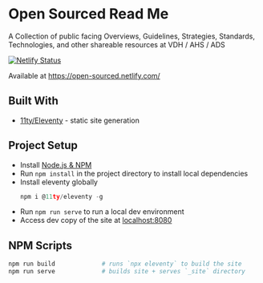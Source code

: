 # Open Sourced Read Me

A Collection of public facing Overviews, Guidelines, Strategies, Standards, Technologies, and other shareable resources at VDH / AHS / ADS

[![Netlify Status](https://api.netlify.com/api/v1/badges/9f4b70bd-ec3e-4e7e-b036-4446fbcd4b74/deploy-status)](https://app.netlify.com/sites/open-sourced/deploys)

Available at https://open-sourced.netlify.com/


## Built With

* [11ty/Eleventy](https://www.11ty.io) - static site generation


## Project Setup

* Install [Node.js & NPM](https://nodejs.org/en/download/)
* Run `npm install` in the project directory to install local dependencies
* Install eleventy globally
    ```js
    npm i @11ty/eleventy -g
    ```
* Run `npm run serve` to run a local dev environment
* Access dev copy of the site at [localhost:8080](http://localhost:8080)

## NPM Scripts

```bash
npm run build             # runs `npx eleventy` to build the site
npm run serve             # builds site + serves `_site` directory
```
